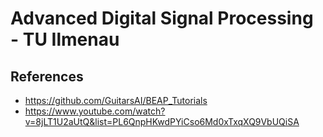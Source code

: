 # Advanced Digital Signal Processing - TU Ilmenau


## References
- https://github.com/GuitarsAI/BEAP_Tutorials
- https://www.youtube.com/watch?v=8jLT1U2aUtQ&list=PL6QnpHKwdPYiCso6Md0xTxqXQ9VbUQiSA